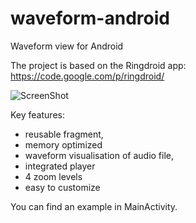 # waveform-android
Waveform view for Android

The project is based on the Ringdroid app: https://code.google.com/p/ringdroid/

![ScreenShot](https://raw.github.com/Semantive/waveform-android/master/screenshot.png)

Key features:
- reusable fragment,
- memory optimized
- waveform visualisation of audio file,
- integrated player
- 4 zoom levels
- easy to customize

You can find an example in MainActivity.

